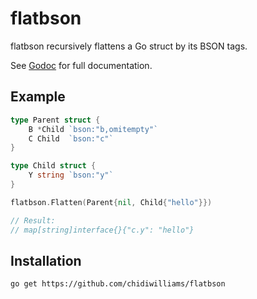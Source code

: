 # flatbson

flatbson recursively flattens a Go struct by its BSON tags.

See [Godoc]() for full documentation.

## Example

```go
type Parent struct {
	B *Child `bson:"b,omitempty"`
	C Child  `bson:"c"`
}

type Child struct {
	Y string `bson:"y"`
}

flatbson.Flatten(Parent{nil, Child{"hello"}})

// Result:
// map[string]interface{}{"c.y": "hello"}
```

## Installation

```shell script
go get https://github.com/chidiwilliams/flatbson
```

